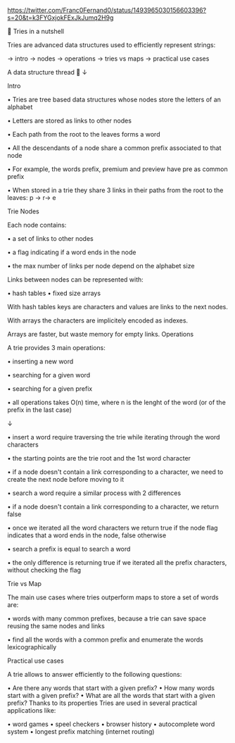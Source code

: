 https://twitter.com/Franc0Fernand0/status/1493965030156603396?s=20&t=k3FYGxjokFExJkJumq2H9g

🧱 Tries in a nutshell

Tries are advanced data structures used to efficiently represent strings:

→ intro
→ nodes
→ operations
→ tries vs maps
→ practical use cases

A data structure thread 🧵 ↓

Intro

• Tries are tree based data structures whose nodes store the letters of an alphabet

• Letters are stored as links to other nodes

• Each path from the root to the leaves forms a word

• All the descendants of a node share a common prefix associated to that node

• For example, the words prefix, premium and preview have pre as common prefix

• When stored in a trie they share 3 links in their paths from the root to the leaves: p -> r-> e



Trie Nodes

Each node contains:

• a set of links to other nodes

• a flag indicating if a word ends in the node

• the max number of links per node depend on the alphabet size

Links between nodes can be represented with:

• hash tables
• fixed size arrays

With hash tables keys are characters and values are links to the next nodes.

With arrays the characters are implicitely encoded as indexes.

Arrays are faster, but waste memory for empty links. Operations

A trie provides 3 main operations:

• inserting a new word

• searching for a given word

• searching for a given prefix

• all operations takes O(n) time, where n is the lenght of the word (or of the prefix in the last case)

↓

• insert a word require traversing the trie while iterating through the word characters

• the starting points are the trie root and the 1st word character

• if a node doesn't contain a link corresponding to a character, we need to create the next node before moving to it

• search a word require a similar process with 2 differences

• if a node doesn't contain a link corresponding to a character, we return false

• once we iterated all the word characters we return true if the node flag indicates that a word ends in the node, false otherwise

• search a prefix is equal to search a word

• the only difference is returning true if we iterated all the prefix characters, without checking the flag

Trie vs Map

The main use cases where tries outperform maps to store a set of words are:

• words with many common prefixes, because a trie can save space reusing the same nodes and links

• find all the words with a common prefix and enumerate the words lexicographically

Practical use cases

A trie allows to answer efficiently to the following questions:

• Are there any words that start with a given prefix?
• How many words start with a given prefix?
• What are all the words that start with a given prefix? Thanks to its properties Tries are used in several practical applications like:

• word games
• speel checkers
• browser history
• autocomplete word system
• longest prefix matching (internet routing)
